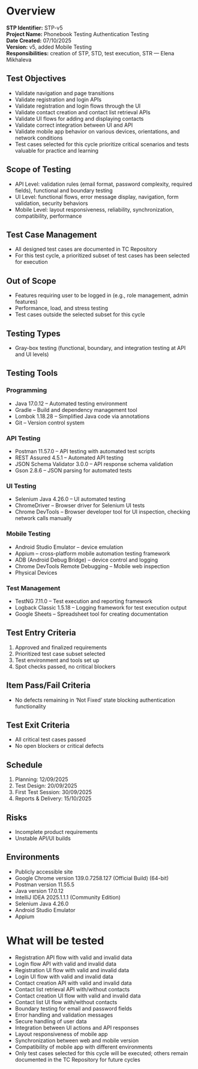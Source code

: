 
# Overview

**STP Identifier:** STP-v5<br>
**Project Name:** Phonebook Testing Authentication Testing<br>
**Date Created:** 07/10/2025<br>
**Version:** v5, added Mobile Testing<br>
**Responsibilities:** creation of STP, STD, test execution, STR — Elena Mikhaleva<br>

## Test Objectives
- Validate navigation and page transitions
- Validate registration and login APIs
- Validate registration and login flows through the UI
- Validate contact creation and contact list retrieval APIs
- Validate UI flows for adding and displaying contacts
- Validate correct integration between UI and API
- Validate mobile app behavior on various devices, orientations, and network conditions
- Test cases selected for this cycle prioritize critical scenarios and tests valuable for practice and learning

## Scope of Testing
- API Level: validation rules (email format, password complexity, required fields), functional and boundary testing 
- UI Level: functional flows, error message display, navigation, form validation, security behaviors
- Mobile Level: layout responsiveness, reliability, synchronization, compatibility, performance

## Test Case Management

- All designed test cases are documented in TC Repository
- For this test cycle, a prioritized subset of test cases has been selected for execution

## Out of Scope
- Features requiring user to be logged in (e.g., role management, admin features)
- Performance, load, and stress testing
- Test cases outside the selected subset for this cycle

## Testing Types
- Gray-box testing (functional, boundary, and integration testing at API and UI levels)

## Testing Tools

### Programming

- Java 17.0.12 – Automated testing environment
- Gradle – Build and dependency management tool
- Lombok 1.18.28 – Simplified Java code via annotations
- Git – Version control system

### API Testing

- Postman 11.57.0 – API testing with automated test scripts
- REST Assured 4.5.1 – Automated API testing
- JSON Schema Validator 3.0.0 – API response schema validation
- Gson 2.8.6 – JSON parsing for automated tests

### UI Testing

- Selenium Java 4.26.0 – UI automated testing
- ChromeDriver – Browser driver for Selenium UI tests
- Chrome DevTools – Browser developer tool for UI inspection, checking network calls manually

### Mobile Testing

- Android Studio Emulator – device emulation
- Appium – cross-platform mobile automation testing framework
- ADB (Android Debug Bridge) – device control and logging
- Chrome DevTools Remote Debugging – Mobile web inspection
- Physical Devices

### Test Management

- TestNG 7.11.0 – Test execution and reporting framework
- Logback Classic 1.5.18 – Logging framework for test execution output
- Google Sheets – Spreadsheet tool for creating documentation

## Test Entry Criteria
1. Approved and finalized requirements
2. Prioritized test case subset selected
3. Test environment and tools set up
4. Spot checks passed, no critical blockers

## Item Pass/Fail Criteria
- No defects remaining in ‘Not Fixed’ state blocking authentication functionality

## Test Exit Criteria
- All critical test cases passed
- No open blockers or critical defects

## Schedule
1. Planning: 12/09/2025
2. Test Design: 20/09/2025
3. First Test Session: 30/09/2025
4. Reports & Delivery: 15/10/2025

## Risks
- Incomplete product requirements
- Unstable API/UI builds

## Environments
- Publicly accessible site
- Google Chrome version 139.0.7258.127 (Official Build) (64-bit)
- Postman version 11.55.5
- Java version 17.0.12
- IntelliJ IDEA 2025.1.1.1 (Community Edition)
- Selenium Java 4.26.0
- Android Studio Emulator
- Appium

# What will be tested
- Registration API flow with valid and invalid data
- Login flow API with valid and invalid data
- Registration UI flow with valid and invalid data
- Login UI flow with valid and invalid data
- Contact creation API with valid and invalid data
- Contact list retrieval API with/without contacts
- Contact creation UI flow with valid and invalid data
- Contact list UI flow with/without contacts
- Boundary testing for email and password fields
- Error handling and validation messages 
- Secure handling of user data
- Integration between UI actions and API responses
- Layout responsiveness of mobile app
- Synchronization between web and mobile version
- Compatibility of mobile app with different environments
- Only test cases selected for this cycle will be executed; others remain documented in the TC Repository for future cycles